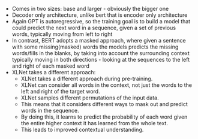 - Comes in two sizes: base and larger - obviously the bigger one
- Decoder only architecture, unlike bert that is encoder only architecture
- Again GPT is autoregressive, so the training goal is to build a model that could predict
    the next word in a sequence, given a set of previous words, typically moving from left to right
- In contrast, BERT adopts a masked approach, where given a sentence with some missing(masked) words
    the models predicts the missing words/fills in the blanks, by taking into account the surrounding context
    typically moving in both directions - looking at the sequences to the left and right of each masked word
- XLNet takes a different approach: 
    - XLNet takes a different approach during pre-training.
    - XLNet can consider all words in the context, not just the words to the left and right of the target word.
    - XLNet samples different permutations of the input data.
    - This means that it considers different ways to mask out and predict words in the sequence.
    - By doing this, it learns to predict the probability of each word given the entire higher context it has learned from the whole text.
    - This leads to improved contextual understanding.
